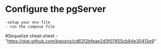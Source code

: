 # Configure the pgServer

    -setup your env file 
    - run the compose file
 #Sequelize cheat-sheet
 -"<https://gist.github.com/bgoonz/cd6312bfeae2d3f07655cb84e30413e9>"
